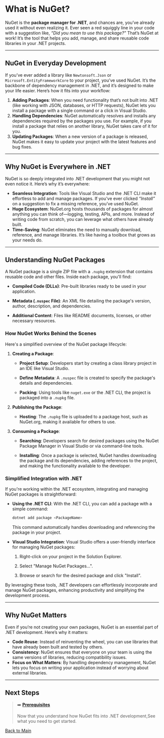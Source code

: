 # What is NuGet?

NuGet is the **package manager for .NET**, and chances are, you’ve already used it without even realizing it. Ever seen a red squiggly line in your code with a suggestion like, *“Did you mean to use this package?”* That’s NuGet at work! It’s the tool that helps you add, manage, and share reusable code libraries in your .NET projects.

---

## NuGet in Everyday Development

If you’ve ever added a library like `Newtonsoft.Json` or `Microsoft.EntityFrameworkCore` to your project, you’ve used NuGet. It’s the backbone of dependency management in .NET, and it’s designed to make your life easier. Here’s how it fits into your workflow:

1. **Adding Packages**: When you need functionality that’s not built into .NET (like working with JSON, databases, or HTTP requests), NuGet lets you install a package with a single command or a click in Visual Studio.
2. **Handling Dependencies**: NuGet automatically resolves and installs any dependencies required by the packages you use. For example, if you install a package that relies on another library, NuGet takes care of it for you.
3. **Updating Packages**: When a new version of a package is released, NuGet makes it easy to update your project with the latest features and bug fixes.

---

## Why NuGet is Everywhere in .NET

NuGet is so deeply integrated into .NET development that you might not even notice it. Here’s why it’s everywhere:

- **Seamless Integration**: Tools like Visual Studio and the .NET CLI make it effortless to add and manage packages. If you’ve ever clicked *“Install”* on a suggestion to fix a missing reference, you’ve used NuGet.
- **Huge Ecosystem**: NuGet.org hosts thousands of packages for almost anything you can think of—logging, testing, APIs, and more. Instead of writing code from scratch, you can leverage what others have already built.
- **Time-Saving**: NuGet eliminates the need to manually download, reference, and manage libraries. It’s like having a toolbox that grows as your needs do.

---

## Understanding NuGet Packages

A NuGet package is a single ZIP file with a `.nupkg` extension that contains reusable code and other files. Inside each package, you'll find:

- **Compiled Code (DLLs)**: Pre-built libraries ready to be used in your application.

- **Metadata (`.nuspec` File)**: An XML file detailing the package's version, author, description, and dependencies.

- **Additional Content**: Files like README documents, licenses, or other necessary resources.

### How NuGet Works Behind the Scenes

Here's a simplified overview of the NuGet package lifecycle:

1. **Creating a Package**:

   - **Project Setup**: Developers start by creating a class library project in an IDE like Visual Studio.

   - **Define Metadata**: A `.nuspec` file is created to specify the package's details and dependencies.

   - **Packing**: Using tools like `nuget.exe` or the .NET CLI, the project is packaged into a `.nupkg` file.

2. **Publishing the Package**:

   - **Hosting**: The `.nupkg` file is uploaded to a package host, such as NuGet.org, making it available for others to use.

3. **Consuming a Package**:

   - **Searching**: Developers search for desired packages using the NuGet Package Manager in Visual Studio or via command-line tools.

   - **Installing**: Once a package is selected, NuGet handles downloading the package and its dependencies, adding references to the project, and making the functionality available to the developer.

### Simplified Integration with .NET

If you're working within the .NET ecosystem, integrating and managing NuGet packages is straightforward:

- **Using the .NET CLI**: With the .NET CLI, you can add a package with a simple command:

  ```bash
  dotnet add package <PackageName>
  ```

  This command automatically handles downloading and referencing the package in your project.

- **Visual Studio Integration**: Visual Studio offers a user-friendly interface for managing NuGet packages:

  1. Right-click on your project in the Solution Explorer.

  2. Select "Manage NuGet Packages...".

  3. Browse or search for the desired package and click "Install".

By leveraging these tools, .NET developers can effortlessly incorporate and manage NuGet packages, enhancing productivity and simplifying the development process.

---

## Why NuGet Matters

Even if you’re not creating your own packages, NuGet is an essential part of .NET development. Here’s why it matters:

- **Code Reuse**: Instead of reinventing the wheel, you can use libraries that have already been built and tested by others.
- **Consistency**: NuGet ensures that everyone on your team is using the same versions of libraries, reducing compatibility issues.
- **Focus on What Matters**: By handling dependency management, NuGet lets you focus on writing your application instead of worrying about external libraries.

---

## Next Steps

> ➡️ **[Prerequisites](prerequisites.md)**
>
> Now that you understand how NuGet fits into .NET development,See what you need to get started.


[Back to Main](../README.md#table-of-contents)
